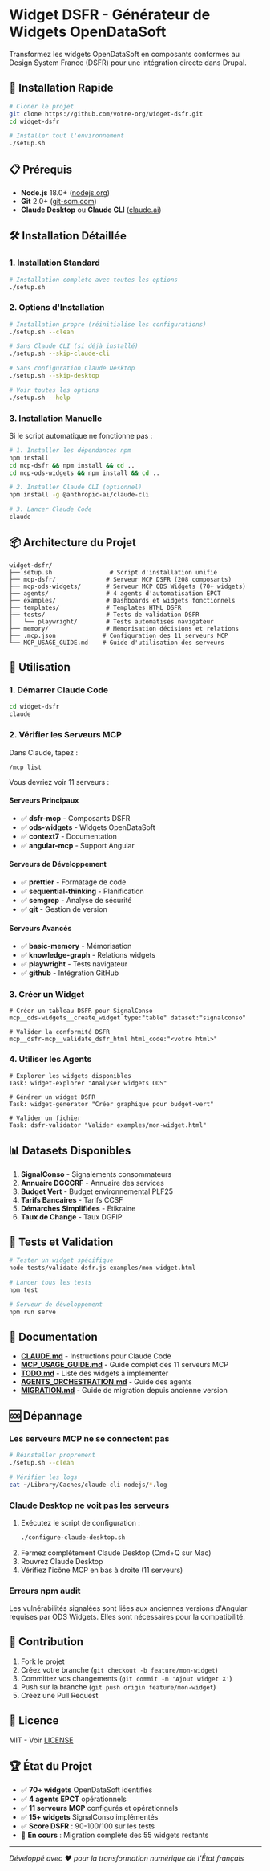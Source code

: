 # Widget DSFR - Générateur de Widgets OpenDataSoft

Transformez les widgets OpenDataSoft en composants conformes au Design System France (DSFR) pour une intégration directe dans Drupal.

## 🚀 Installation Rapide

```bash
# Cloner le projet
git clone https://github.com/votre-org/widget-dsfr.git
cd widget-dsfr

# Installer tout l'environnement
./setup.sh
```

## 📋 Prérequis

- **Node.js** 18.0+ ([nodejs.org](https://nodejs.org/))
- **Git** 2.0+ ([git-scm.com](https://git-scm.com/))
- **Claude Desktop** ou **Claude CLI** ([claude.ai](https://claude.ai))

## 🛠 Installation Détaillée

### 1. Installation Standard

```bash
# Installation complète avec toutes les options
./setup.sh
```

### 2. Options d'Installation

```bash
# Installation propre (réinitialise les configurations)
./setup.sh --clean

# Sans Claude CLI (si déjà installé)
./setup.sh --skip-claude-cli

# Sans configuration Claude Desktop
./setup.sh --skip-desktop

# Voir toutes les options
./setup.sh --help
```

### 3. Installation Manuelle

Si le script automatique ne fonctionne pas :

```bash
# 1. Installer les dépendances npm
npm install
cd mcp-dsfr && npm install && cd ..
cd mcp-ods-widgets && npm install && cd ..

# 2. Installer Claude CLI (optionnel)
npm install -g @anthropic-ai/claude-cli

# 3. Lancer Claude Code
claude
```

## 📦 Architecture du Projet

```
widget-dsfr/
├── setup.sh                # Script d'installation unifié
├── mcp-dsfr/              # Serveur MCP DSFR (208 composants)
├── mcp-ods-widgets/       # Serveur MCP ODS Widgets (70+ widgets)
├── agents/                # 4 agents d'automatisation EPCT
├── examples/              # Dashboards et widgets fonctionnels
├── templates/             # Templates HTML DSFR
├── tests/                 # Tests de validation DSFR
│   └── playwright/        # Tests automatisés navigateur
├── memory/                # Mémorisation décisions et relations
├── .mcp.json             # Configuration des 11 serveurs MCP
└── MCP_USAGE_GUIDE.md    # Guide d'utilisation des serveurs
```

## 🎯 Utilisation

### 1. Démarrer Claude Code

```bash
cd widget-dsfr
claude
```

### 2. Vérifier les Serveurs MCP

Dans Claude, tapez :
```
/mcp list
```

Vous devriez voir 11 serveurs :

#### Serveurs Principaux
- ✅ **dsfr-mcp** - Composants DSFR
- ✅ **ods-widgets** - Widgets OpenDataSoft
- ✅ **context7** - Documentation
- ✅ **angular-mcp** - Support Angular

#### Serveurs de Développement
- ✅ **prettier** - Formatage de code
- ✅ **sequential-thinking** - Planification
- ✅ **semgrep** - Analyse de sécurité
- ✅ **git** - Gestion de version

#### Serveurs Avancés
- ✅ **basic-memory** - Mémorisation
- ✅ **knowledge-graph** - Relations widgets
- ✅ **playwright** - Tests navigateur
- ✅ **github** - Intégration GitHub

### 3. Créer un Widget

```
# Créer un tableau DSFR pour SignalConso
mcp__ods-widgets__create_widget type:"table" dataset:"signalconso"

# Valider la conformité DSFR
mcp__dsfr-mcp__validate_dsfr_html html_code:"<votre html>"
```

### 4. Utiliser les Agents

```
# Explorer les widgets disponibles
Task: widget-explorer "Analyser widgets ODS"

# Générer un widget DSFR
Task: widget-generator "Créer graphique pour budget-vert"

# Valider un fichier
Task: dsfr-validator "Valider examples/mon-widget.html"
```

## 📊 Datasets Disponibles

1. **SignalConso** - Signalements consommateurs
2. **Annuaire DGCCRF** - Annuaire des services
3. **Budget Vert** - Budget environnemental PLF25
4. **Tarifs Bancaires** - Tarifs CCSF
5. **Démarches Simplifiées** - Etikraine
6. **Taux de Change** - Taux DGFIP

## 🧪 Tests et Validation

```bash
# Tester un widget spécifique
node tests/validate-dsfr.js examples/mon-widget.html

# Lancer tous les tests
npm test

# Serveur de développement
npm run serve
```

## 📖 Documentation

- **[CLAUDE.md](CLAUDE.md)** - Instructions pour Claude Code
- **[MCP_USAGE_GUIDE.md](MCP_USAGE_GUIDE.md)** - Guide complet des 11 serveurs MCP
- **[TODO.md](TODO.md)** - Liste des widgets à implémenter
- **[AGENTS_ORCHESTRATION.md](AGENTS_ORCHESTRATION.md)** - Guide des agents
- **[MIGRATION.md](MIGRATION.md)** - Guide de migration depuis ancienne version

## 🆘 Dépannage

### Les serveurs MCP ne se connectent pas

```bash
# Réinstaller proprement
./setup.sh --clean

# Vérifier les logs
cat ~/Library/Caches/claude-cli-nodejs/*.log
```

### Claude Desktop ne voit pas les serveurs

1. Exécutez le script de configuration :
   ```bash
   ./configure-claude-desktop.sh
   ```
2. Fermez complètement Claude Desktop (Cmd+Q sur Mac)
3. Rouvrez Claude Desktop
4. Vérifiez l'icône MCP en bas à droite (11 serveurs)

### Erreurs npm audit

Les vulnérabilités signalées sont liées aux anciennes versions d'Angular requises par ODS Widgets. Elles sont nécessaires pour la compatibilité.

## 🤝 Contribution

1. Fork le projet
2. Créez votre branche (`git checkout -b feature/mon-widget`)
3. Committez vos changements (`git commit -m 'Ajout widget X'`)
4. Push sur la branche (`git push origin feature/mon-widget`)
5. Créez une Pull Request

## 📝 Licence

MIT - Voir [LICENSE](LICENSE)

## 🏆 État du Projet

- ✅ **70+ widgets** OpenDataSoft identifiés
- ✅ **4 agents EPCT** opérationnels
- ✅ **11 serveurs MCP** configurés et opérationnels
- ✅ **15+ widgets** SignalConso implémentés
- ✅ **Score DSFR** : 90-100/100 sur les tests
- 🚧 **En cours** : Migration complète des 55 widgets restants

---

*Développé avec ❤️ pour la transformation numérique de l'État français*